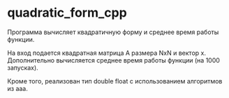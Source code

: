 # quadratic_form_cpp
Программа вычисляет квадратичную форму и среднее время работы функции.

На вход подается квадратная матрица A размера NxN и вектор x. Дополнительно вычисляется среднее время работы функции (на 1000 запусках). 

Кроме того, реализован тип double float с использованием алгоритмов из <link>aaa.
